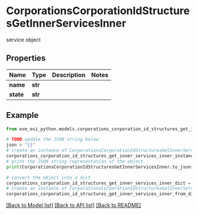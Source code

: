 # CorporationsCorporationIdStructuresGetInnerServicesInner

service object

## Properties

Name | Type | Description | Notes
------------ | ------------- | ------------- | -------------
**name** | **str** |  | 
**state** | **str** |  | 

## Example

```python
from eve_esi_python.models.corporations_corporation_id_structures_get_inner_services_inner import CorporationsCorporationIdStructuresGetInnerServicesInner

# TODO update the JSON string below
json = "{}"
# create an instance of CorporationsCorporationIdStructuresGetInnerServicesInner from a JSON string
corporations_corporation_id_structures_get_inner_services_inner_instance = CorporationsCorporationIdStructuresGetInnerServicesInner.from_json(json)
# print the JSON string representation of the object
print(CorporationsCorporationIdStructuresGetInnerServicesInner.to_json())

# convert the object into a dict
corporations_corporation_id_structures_get_inner_services_inner_dict = corporations_corporation_id_structures_get_inner_services_inner_instance.to_dict()
# create an instance of CorporationsCorporationIdStructuresGetInnerServicesInner from a dict
corporations_corporation_id_structures_get_inner_services_inner_from_dict = CorporationsCorporationIdStructuresGetInnerServicesInner.from_dict(corporations_corporation_id_structures_get_inner_services_inner_dict)
```
[[Back to Model list]](../README.md#documentation-for-models) [[Back to API list]](../README.md#documentation-for-api-endpoints) [[Back to README]](../README.md)


